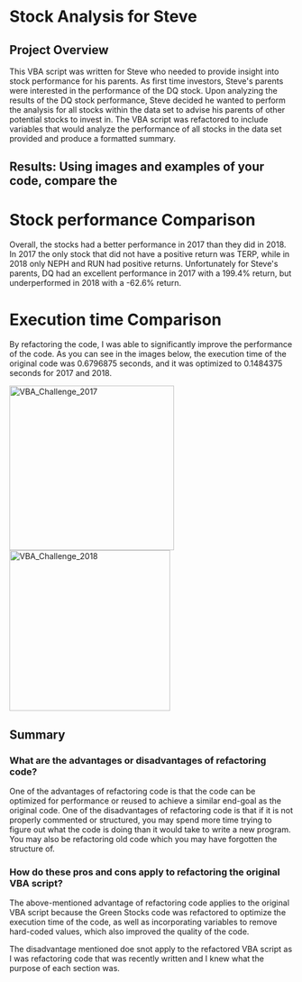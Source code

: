 # Stock Analysis for Steve

## Project Overview

This VBA script was written for Steve who needed to provide insight into stock performance for his parents. As first time investors, Steve's parents were interested in the performance of the DQ stock. Upon analyzing the results of the DQ stock performance, Steve decided he wanted to perform the analysis for all stocks within the data set to advise his parents of other potential stocks to invest in. The VBA script was refactored to include variables that would analyze the performance of all stocks in the data set provided and produce a formatted summary.

## Results: Using images and examples of your code, compare the 
# Stock performance Comparison
Overall, the stocks had a better performance in 2017 than they did in 2018. In 2017 the only stock that did not have a positive return was TERP, while in 2018 only NEPH and RUN had positive returns. Unfortunately for Steve's parents, DQ had an excellent performance in 2017 with a 199.4% return, but underperformed in 2018 with a -62.6% return.

# Execution time Comparison
 By refactoring the code, I was able to significantly improve the performance of the code. As you can see in the images below, the execution time of the original code was 0.6796875 seconds, and it was optimized to 0.1484375 seconds for 2017 and 2018.
 
<img width="292" alt="VBA_Challenge_2017" src="https://user-images.githubusercontent.com/17945476/117085593-38481300-ad18-11eb-9541-088b796a0917.png">
<img width="285" alt="VBA_Challenge_2018" src="https://user-images.githubusercontent.com/17945476/117085609-41d17b00-ad18-11eb-94af-bb62ffa48dc8.png">


## Summary
### What are the advantages or disadvantages of refactoring code?

One of the advantages of refactoring code is that the code can be optimized for performance or reused to achieve a similar end-goal as the original code.
One of the disadvantages of refactoring code is that if it is not properly commented or structured, you may spend more time trying to figure out what the code is doing than it would take to write a new program. You may also be refactoring old code which you may have forgotten the structure of.


### How do these pros and cons apply to refactoring the original VBA script?

The above-mentioned advantage of refactoring code applies to the original VBA script because the Green Stocks code was refactored to optimize the execution time of the code, as well as incorporating variables to remove hard-coded values, which also improved the quality of the code.

The disadvantage mentioned doe snot apply to the refactored VBA script as I was refactoring code that was recently written and I knew what the purpose of each section was. 